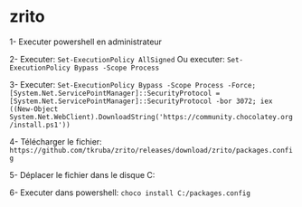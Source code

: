 # zrito

1- Executer powershell en administrateur

2- Executer: ```Set-ExecutionPolicy AllSigned``` Ou executer: ```Set-ExecutionPolicy Bypass -Scope Process```

3- Executer: ```Set-ExecutionPolicy Bypass -Scope Process -Force; [System.Net.ServicePointManager]::SecurityProtocol = [System.Net.ServicePointManager]::SecurityProtocol -bor 3072; iex ((New-Object System.Net.WebClient).DownloadString('https://community.chocolatey.org/install.ps1'))```

4- Télécharger le fichier: ```https://github.com/tkruba/zrito/releases/download/zrito/packages.config```

5- Déplacer le fichier dans le disque C:

6- Executer dans powershell: ```choco install C:/packages.config```
